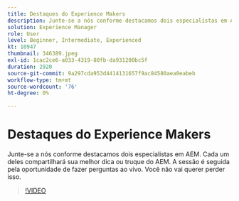```yaml
---
title: Destaques do Experience Makers
description: Junte-se a nós conforme destacamos dois especialistas em AEM.  Cada um deles compartilhará sua melhor dica ou truque do AEM. A sessão é seguida pela oportunidade de fazer perguntas ao vivo.  Você não vai querer perder isso.
solution: Experience Manager
role: User
level: Beginner, Intermediate, Experienced
kt: 10947
thumbnail: 346389.jpeg
exl-id: 1cac2ce6-a033-4319-80fb-da931200bc5f
duration: 2920
source-git-commit: 9a297cda953d4414131657f9ac84580aea0eabeb
workflow-type: tm+mt
source-wordcount: '76'
ht-degree: 0%

---
```


# Destaques do Experience Makers

Junte-se a nós conforme destacamos dois especialistas em AEM.  Cada um deles compartilhará sua melhor dica ou truque do AEM. A sessão é seguida pela oportunidade de fazer perguntas ao vivo.  Você não vai querer perder isso.

>[!VIDEO](https://video.tv.adobe.com/v/346389/?quality=12&learn=on)
